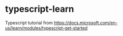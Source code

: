 # typescript-learn
Typescript tutorial from https://docs.microsoft.com/en-us/learn/modules/typescript-get-started
